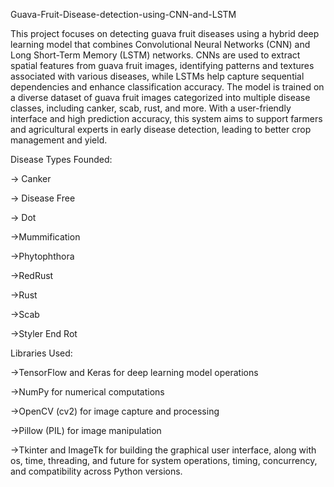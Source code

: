  Guava-Fruit-Disease-detection-using-CNN-and-LSTM
 
This project focuses on detecting guava fruit diseases using a hybrid deep learning model that combines Convolutional Neural Networks (CNN) and Long Short-Term Memory (LSTM) networks. CNNs are used to extract spatial features from guava fruit images, identifying patterns and textures associated with various diseases, while LSTMs help capture sequential dependencies and enhance classification accuracy. The model is trained on a diverse dataset of guava fruit images categorized into multiple disease classes, including canker, scab, rust, and more. With a user-friendly interface and high prediction accuracy, this system aims to support farmers and agricultural experts in early disease detection, leading to better crop management and yield.

Disease Types Founded:

-> Canker

-> Disease Free

-> Dot

->Mummification

->Phytophthora

->RedRust

->Rust

->Scab

->Styler End Rot

Libraries Used:

->TensorFlow and Keras for deep learning model operations

->NumPy for numerical computations

->OpenCV (cv2) for image capture and processing

->Pillow (PIL) for image manipulation

->Tkinter and ImageTk for building the graphical user interface, along with os, time, threading, and future for system operations, timing, concurrency, and compatibility across Python versions.


